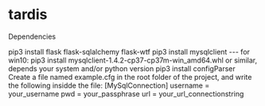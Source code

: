 # tardis
Dependencies

pip3 install flask flask-sqlalchemy flask-wtf
pip3 install mysqlclient --- for win10: pip3 install mysqlclient-1.4.2-cp37-cp37m-win_amd64.whl or similar, depends your system and/or python version
pip3 install configParser
Create a file named example.cfg in the root folder of the project, and write the following insidde the file:
[MySqlConnection]
username = your_username
pwd = your_passphrase
url = your_url_connectionstring
